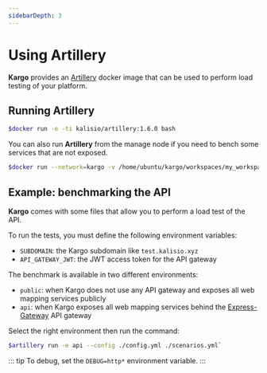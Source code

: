 ```yaml
---
sidebarDepth: 3
---
```


# Using Artillery

**Kargo** provides an [Artillery](https://github.com/artilleryio/artillery) docker image that can be used to perform load testing of your platform.

## Running Artillery

```bash
$docker run -e -ti kalisio/artillery:1.6.0 bash
```

You can also run **Artillery** from the manage node if you need to bench some services that are not exposed.

```bash
$docker run --network=kargo -v /home/ubuntu/kargo/workspaces/my_workspace/benchmark:/benchmark -e -ti kalisio/artillery:1.6.0 bash
```

## Example: benchmarking the API

**Kargo** comes with some files that allow you to perform a load test of the API.

To run the tests, you must define the following environment variables:
* `SUBDOMAIN`: the Kargo subdomain like `test.kalisio.xyz`
* `API_GATEWAY_JWT`: the JWT access token for the API gateway


The benchmark is available in two different environments:
* `public`: when Kargo does not use any API gateway and exposes all web mapping services publicly
* `api`: when Kargo exposes all web mapping services behind the [Express-Gateway](https://www.express-gateway.io/) API gateway

Select the right environment then run the command:

```bash
$artillery run -e api --config ./config.yml ./scenarios.yml`
```

::: tip
To debug, set the `DEBUG=http*` environment variable.
:::
